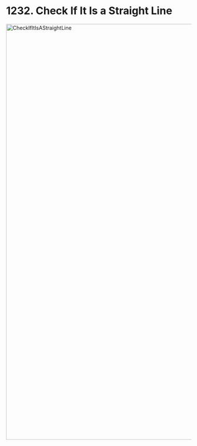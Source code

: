 # 1232. Check If It Is a Straight Line

<img width="1132" alt="CheckIfItIsAStraightLine" src="https://github.com/sidsriedu/LeetcodeSolutions/assets/79398876/366422e3-105d-43a3-91e4-7012c4afe15b">
